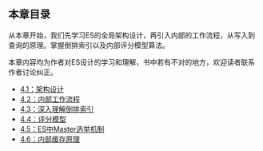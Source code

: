 ## 本章目录

从本章开始，我们先学习ES的全局架构设计，再引入内部的工作流程，从写入到查询的原理。掌握倒排索引以及内部评分模型算法。

本章内容均为作者对ES设计的学习和理解，书中若有不对的地方，欢迎读者联系作者讨论纠正。

* [4.1：架构设计](architecture_design.md)
* [4.2：内部工作流程](workflow.md)
* [4.3：深入理解倒排索引](inverted_index.md)
* [4.4：评分模型](score_model.md)
* [4.5：ES中Master选举机制](score_model.md)
* [4.6：内部缓存原理](data_buffer.md)